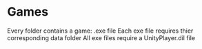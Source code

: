 # Games

Every folder contains a game: .exe file
Each exe file requires thier corresponding data folder 
All exe files require a UnityPlayer.dil file
